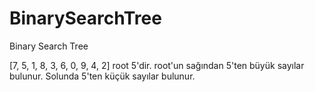 # BinarySearchTree
Binary Search Tree

[7, 5, 1, 8, 3, 6, 0, 9, 4, 2]
root 5'dir. root'un sağından 5'ten büyük sayılar bulunur. Solunda 5'ten küçük sayılar bulunur.
